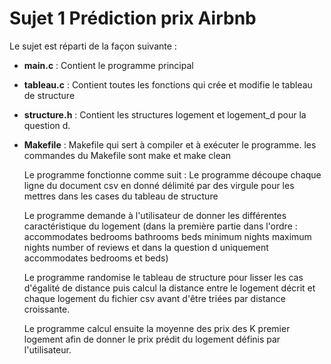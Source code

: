 # Sujet 1 Prédiction prix Airbnb
Le sujet est réparti de la façon suivante :
- **main.c** : Contient le programme principal
- **tableau.c** : Contient toutes les fonctions qui crée et modifie le tableau de structure 
- **structure.h** : Contient les structures logement et logement_d pour la question d.
- **Makefile** : Makefile qui sert à compiler et à exécuter le programme.
  les commandes du Makefile sont make et make clean
  
  Le programme fonctionne comme suit :
    Le programme découpe chaque ligne du document csv en donné délimité par des virgule pour les mettres dans les cases du tableau de structure 
    
    Le programme demande à l'utilisateur de donner les différentes caractéristique du logement (dans la première partie dans l'ordre : accommodates bedrooms bathrooms beds minimum nights maximum nights number of reviews et dans la question d uniquement accommodates bedrooms et beds)
    
    Le programme randomise le tableau de structure pour lisser les cas d'égalité de distance puis calcul la distance entre le logement décrit et chaque logement du fichier csv avant d'être triées par distance croissante.
    
    Le programme calcul ensuite la moyenne des prix des K premier logement afin de donner le prix prédit du logement définis par l'utilisateur.
